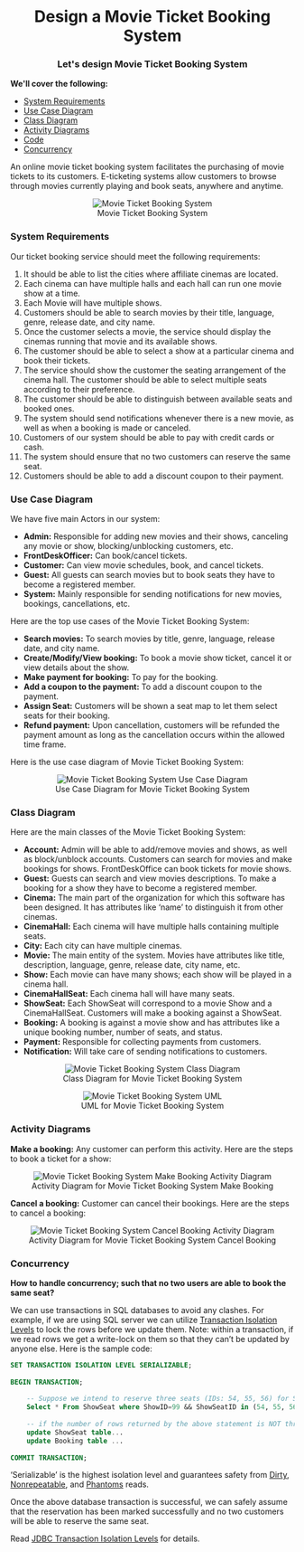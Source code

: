 <h1 align="center">Design a Movie Ticket Booking System</h1>
<h3 align="center">Let's design Movie Ticket Booking System</h3>

**We'll cover the following:**

* [System Requirements](#system-requirements)
* [Use Case Diagram](#use-case-diagram)
* [Class Diagram](#class-diagram)
* [Activity Diagrams](#activity-diagrams)
* [Code](#code)
* [Concurrency](#concurrency)

An online movie ticket booking system facilitates the purchasing of movie tickets to its customers. E-ticketing systems allow customers to browse through movies currently playing and book seats, anywhere and anytime.

<p align="center">
    <img src="movie-ticket-booking-system.png" alt="Movie Ticket Booking System">
    <br />
    Movie Ticket Booking System
</p>

### System Requirements

Our ticket booking service should meet the following requirements:

1. It should be able to list the cities where affiliate cinemas are located.
2. Each cinema can have multiple halls and each hall can run one movie show at a time.
3. Each Movie will have multiple shows.
4. Customers should be able to search movies by their title, language, genre, release date, and city name.
5. Once the customer selects a movie, the service should display the cinemas running that movie and its available shows.
6. The customer should be able to select a show at a particular cinema and book their tickets.
7. The service should show the customer the seating arrangement of the cinema hall. The customer should be able to select multiple seats according to their preference.
8. The customer should be able to distinguish between available seats and booked ones.
9. The system should send notifications whenever there is a new movie, as well as when a booking is made or canceled.
10. Customers of our system should be able to pay with credit cards or cash.
11. The system should ensure that no two customers can reserve the same seat.
12. Customers should be able to add a discount coupon to their payment.

### Use Case Diagram

We have five main Actors in our system:

* **Admin:** Responsible for adding new movies and their shows, canceling any movie or show, blocking/unblocking customers, etc.
* **FrontDeskOfficer:** Can book/cancel tickets.
* **Customer:** Can view movie schedules, book, and cancel tickets.
* **Guest:** All guests can search movies but to book seats they have to become a registered member.
* **System:** Mainly responsible for sending notifications for new movies, bookings, cancellations, etc.

Here are the top use cases of the Movie Ticket Booking System:

* **Search movies:** To search movies by title, genre, language, release date, and city name.
* **Create/Modify/View booking:** To book a movie show ticket, cancel it or view details about the show.
* **Make payment for booking:** To pay for the booking.
* **Add a coupon to the payment:** To add a discount coupon to the payment.
* **Assign Seat:** Customers will be shown a seat map to let them select seats for their booking.
* **Refund payment:** Upon cancellation, customers will be refunded the payment amount as long as the cancellation occurs within the allowed time frame.

Here is the use case diagram of Movie Ticket Booking System:

<p align="center">
    <img src="mtbs-use-case-diagram.svg" alt="Movie Ticket Booking System Use Case Diagram">
    <br />
    Use Case Diagram for Movie Ticket Booking System
</p>

### Class Diagram

Here are the main classes of the Movie Ticket Booking System:

* **Account:** Admin will be able to add/remove movies and shows, as well as block/unblock accounts. Customers can search for movies and make bookings for shows. FrontDeskOffice can book tickets for movie shows.
* **Guest:** Guests can search and view movies descriptions. To make a booking for a show they have to become a registered member.
* **Cinema:** The main part of the organization for which this software has been designed. It has attributes like ‘name’ to distinguish it from other cinemas.
* **CinemaHall:** Each cinema will have multiple halls containing multiple seats.
* **City:** Each city can have multiple cinemas.
* **Movie:** The main entity of the system. Movies have attributes like title, description, language, genre, release date, city name, etc.
* **Show:** Each movie can have many shows; each show will be played in a cinema hall.
* **CinemaHallSeat:** Each cinema hall will have many seats.
* **ShowSeat:** Each ShowSeat will correspond to a movie Show and a CinemaHallSeat. Customers will make a booking against a ShowSeat.
* **Booking:** A booking is against a movie show and has attributes like a unique booking number, number of seats, and status.
* **Payment:** Responsible for collecting payments from customers.
* **Notification:** Will take care of sending notifications to customers.

<p align="center">
    <img src="mtbs-class-diagram.png" alt="Movie Ticket Booking System Class Diagram">
    <br />
    Class Diagram for Movie Ticket Booking System
</p>

<p align="center">
    <img src="mtbs-uml.svg" alt="Movie Ticket Booking System UML">
    <br />
    UML for Movie Ticket Booking System
</p>

### Activity Diagrams

**Make a booking:** Any customer can perform this activity. Here are the steps to book a ticket for a show:

<p align="center">
    <img src="mtbs-make-booking-activity-diagram.svg" alt="Movie Ticket Booking System Make Booking Activity Diagram">
    <br />
    Activity Diagram for Movie Ticket Booking System Make Booking
</p>

**Cancel a booking:** Customer can cancel their bookings. Here are the steps to cancel a booking:

<p align="center">
    <img src="mtbs-cancel-booking-activity-diagram.svg" alt="Movie Ticket Booking System Cancel Booking Activity Diagram">
    <br />
    Activity Diagram for Movie Ticket Booking System Cancel Booking
</p>


### Concurrency

**How to handle concurrency; such that no two users are able to book the same seat?**

We can use transactions in SQL databases to avoid any clashes. For example, if we are using SQL server we can utilize [Transaction Isolation Levels](https://docs.microsoft.com/en-us/sql/odbc/reference/develop-app/transaction-isolation-levels) to lock the rows before we update them. Note: within a transaction, if we read rows we get a write-lock on them so that they can’t be updated by anyone else. Here is the sample code:

```sql
SET TRANSACTION ISOLATION LEVEL SERIALIZABLE;
 
BEGIN TRANSACTION;
 
    -- Suppose we intend to reserve three seats (IDs: 54, 55, 56) for ShowID=99 
    Select * From ShowSeat where ShowID=99 && ShowSeatID in (54, 55, 56) && isReserved=0 
 
    -- if the number of rows returned by the above statement is NOT three, we can return failure to the user.
    update ShowSeat table...
    update Booking table ...
 
COMMIT TRANSACTION;
```

‘Serializable’ is the highest isolation level and guarantees safety from [Dirty](https://en.wikipedia.org/wiki/Isolation_(database_systems)#Dirty_reads), [Nonrepeatable](https://en.wikipedia.org/wiki/Isolation_(database_systems)#Non-repeatable_reads), and [Phantoms](https://en.wikipedia.org/wiki/Isolation_(database_systems)#Phantom_reads) reads.

Once the above database transaction is successful, we can safely assume that the reservation has been marked successfully and no two customers will be able to reserve the same seat.

Read [JDBC Transaction Isolation Levels](https://docs.microsoft.com/en-us/sql/connect/jdbc/understanding-isolation-levels?view=sql-server-2017) for details.

